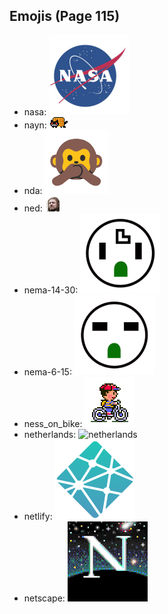 
## Emojis (Page 115)

* nasa: ![nasa](output/nasa.png)
* nayn: ![nayn](output/nayn.gif)
* nda: ![nda](output/nda.png)
* ned: ![ned](output/ned.png)
* nema-14-30: ![nema-14-30](output/nema-14-30.png)
* nema-6-15: ![nema-6-15](output/nema-6-15.png)
* ness_on_bike: ![ness_on_bike](output/ness_on_bike.gif)
* netherlands: ![netherlands](output/netherlands)
* netlify: ![netlify](output/netlify.png)
* netscape: ![netscape](output/netscape.gif)
